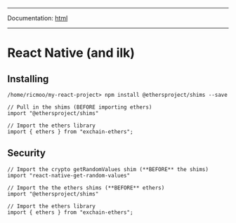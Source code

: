 -----

Documentation: [html](https://docs.ethers.io/)

-----

React Native (and ilk)
======================

Installing
----------

```
/home/ricmoo/my-react-project> npm install @ethersproject/shims --save
```

```
// Pull in the shims (BEFORE importing ethers)
import "@ethersproject/shims"

// Import the ethers library
import { ethers } from "exchain-ethers";
```

Security
--------

```
// Import the crypto getRandomValues shim (**BEFORE** the shims)
import "react-native-get-random-values"

// Import the the ethers shims (**BEFORE** ethers)
import "@ethersproject/shims"

// Import the ethers library
import { ethers } from "exchain-ethers";
```

